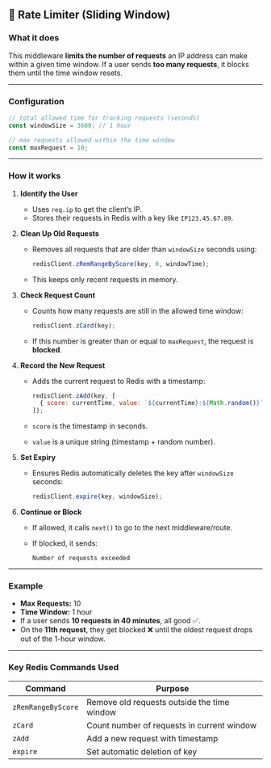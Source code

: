 ## 📌 Rate Limiter (Sliding Window)

### **What it does**

This middleware **limits the number of requests** an IP address can make within a given time window.
If a user sends **too many requests**, it blocks them until the time window resets.

---

### **Configuration**

```js
// total allowed time for tracking requests (seconds)
const windowSize = 3600; // 1 hour

// max requests allowed within the time window
const maxRequest = 10;
```

---

### **How it works**

1. **Identify the User**

   - Uses `req.ip` to get the client’s IP.
   - Stores their requests in Redis with a key like `IP123.45.67.89`.

2. **Clean Up Old Requests**

   - Removes all requests that are older than `windowSize` seconds using:

     ```js
     redisClient.zRemRangeByScore(key, 0, windowTime);
     ```

   - This keeps only recent requests in memory.

3. **Check Request Count**

   - Counts how many requests are still in the allowed time window:

     ```js
     redisClient.zCard(key);
     ```

   - If this number is greater than or equal to `maxRequest`, the request is **blocked**.

4. **Record the New Request**

   - Adds the current request to Redis with a timestamp:

     ```js
     redisClient.zAdd(key, [
       { score: currentTime, value: `${currentTime}:${Math.random()}` },
     ]);
     ```

   - `score` is the timestamp in seconds.
   - `value` is a unique string (timestamp + random number).

5. **Set Expiry**

   - Ensures Redis automatically deletes the key after `windowSize` seconds:

     ```js
     redisClient.expire(key, windowSize);
     ```

6. **Continue or Block**

   - If allowed, it calls `next()` to go to the next middleware/route.
   - If blocked, it sends:

     ```
     Number of requests exceeded
     ```

---

### **Example**

- **Max Requests:** 10
- **Time Window:** 1 hour
- If a user sends **10 requests in 40 minutes**, all good ✅.
- On the **11th request**, they get blocked ❌ until the oldest request drops out of the 1-hour window.

---

### **Key Redis Commands Used**

| Command            | Purpose                                     |
| ------------------ | ------------------------------------------- |
| `zRemRangeByScore` | Remove old requests outside the time window |
| `zCard`            | Count number of requests in current window  |
| `zAdd`             | Add a new request with timestamp            |
| `expire`           | Set automatic deletion of key               |
